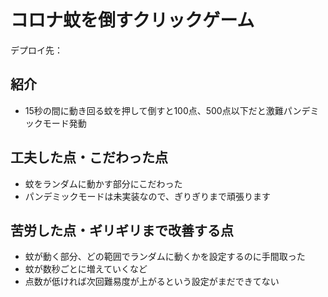 # コロナ蚊を倒すクリックゲーム
デプロイ先：

## 紹介
- 15秒の間に動き回る蚊を押して倒すと100点、500点以下だと激難パンデミックモード発動

## 工夫した点・こだわった点
- 蚊をランダムに動かす部分にこだわった
- パンデミックモードは未実装なので、ぎりぎりまで頑張ります

## 苦労した点・ギリギリまで改善する点
- 蚊が動く部分、どの範囲でランダムに動くかを設定するのに手間取った
- 蚊が数秒ごとに増えていくなど
- 点数が低ければ次回難易度が上がるという設定がまだできてない